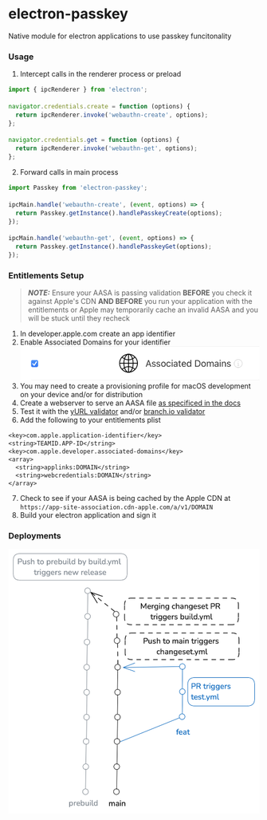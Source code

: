 # electron-passkey

Native module for electron applications to use passkey funcitonality

### Usage

1) Intercept calls in the renderer process or preload
```js
import { ipcRenderer } from 'electron';

navigator.credentials.create = function (options) {
  return ipcRenderer.invoke('webauthn-create', options);
};

navigator.credentials.get = function (options) {
  return ipcRenderer.invoke('webauthn-get', options);
};
```

2) Forward calls in main process

```js
import Passkey from 'electron-passkey';

ipcMain.handle('webauthn-create', (event, options) => {
  return Passkey.getInstance().handlePasskeyCreate(options);
});

ipcMain.handle('webauthn-get', (event, options) => {
  return Passkey.getInstance().handlePasskeyGet(options);
});
```

### Entitlements Setup

> **_NOTE:_** Ensure your AASA is passing validation **BEFORE** you check it against Apple's CDN **AND BEFORE** you run your application with the entitlements or Apple may temporarily cache an invalid AASA and you will be stuck until they recheck

1) In developer.apple.com create an app identifier
2) Enable Associated Domains for your identifier
![AssociatedDomains](images/AssociatedDomains.png "Associated Domains")
3) You may need to create a provisioning profile for macOS development on your device and/or for distribution
4) Create a webserver to serve an AASA file [as specificed in the docs](https://developer.apple.com/documentation/xcode/supporting-associated-domains#Add-the-associated-domain-file-to-your-website)
5) Test it with the [yURL validator](https://branch.io/resources/aasa-validator/) and/or [branch.io validator](https://branch.io/resources/aasa-validator/)
6) Add the following to your entitlements plist
```
<key>com.apple.application-identifier</key>
<string>TEAMID.APP-ID</string>
<key>com.apple.developer.associated-domains</key>
<array>
  <string>applinks:DOMAIN</string>
  <string>webcredentials:DOMAIN</string>
</array>
```
7) Check to see if your AASA is being cached by the Apple CDN at `https://app-site-association.cdn-apple.com/a/v1/DOMAIN`
8) Build your electron application and sign it

### Deployments

![Deployments](Deployment.png "Deplyoments")